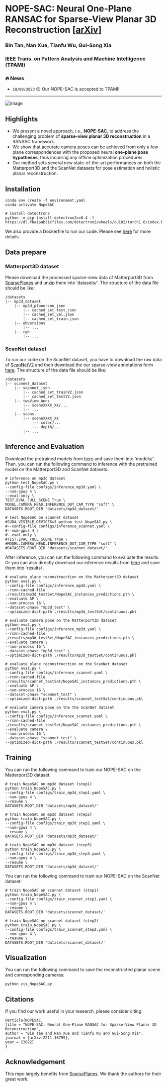 # NOPE-SAC: Neural One-Plane RANSAC for Sparse-View Planar 3D Reconstruction [[arXiv]](https://arxiv.org/abs/2211.16799)
### Bin Tan, Nan Xue, Tianfu Wu, Gui-Song Xia
### IEEE Trans. on Pattern Analysis and Machine Intelligence (TPAMI)

### 🔥 News

- `10/09/2023` :wink: Our NOPE-SAC is accepted to TPAMI!

---
![image](assets/teaser.png)

## Highlights
- We present a novel approach, i.e., **NOPE-SAC**, to address the challenging problem 
of **sparse-view planar 3D reconstruction** in a RANSAC framework.
- We show that accurate camera poses can be achieved from only a few 
plane correspondences with the proposed neural **one-plane pose hypotheses**, thus incurring 
any offline optimization procedures.
- Our method sets several new state-of-the-art performances on both 
the Matterport3D and the ScanNet datasets for pose estimation and holistic planar reconstruction.


## Installation
```
conda env create -f environment.yaml
conda activate NopeSAC

# install detectron2
python -m pip install detectron2==0.4 -f  https://dl.fbaipublicfiles.com/detectron2/wheels/cu102/torch1.6/index.html
```
We also provide a Dockerfile to run our code. Please see [here](https://github.com/IceTTTb/NopeSAC/blob/master/docker/README.md) for more details.

## Data prepare
### Matterport3D dataset
Please download the processed sparse-view data of Matterport3D from [SparsePlanes](https://github.com/jinlinyi/SparsePlanes/blob/main/docs/data.md) 
and unzip them into 'datasets/'. The structure of the data file should be like:
```
/datasets
|-- mp3d_dataset
    |-- mp3d_planercnn_json
        |-- cached_set_test.json
        |-- cached_set_val.json
        |-- cached_set_train.json
    |-- obversions
        |-- ...
    |-- rgb
        |-- ...
```

### ScanNet dataset
To run our code on the ScanNet dataset, you have to download the raw data of [ScanNetV2](https://kaldir.vc.in.tum.de/scannet_benchmark/documentation)
and then download the our sparse-view annotations form [here](https://drive.google.com/drive/folders/1S_hSvyc8Coj_ZzcU2OL2GCInWmLYbeYF?usp=sharing). 
The structure of the data file should be like:
```
/datasets
|-- scannet_dataset
    |-- scannet_json
        |-- cached_set_trainV2.json
        |-- cached_set_testV2.json
    |-- twoView_Anns
        |-- sceneXXXX_XX/...
        |-- ...
    |-- scans
        |-- sceneXXXX_XX
            |-- color/...
            |-- depth/...
        |-- ...
```

## Inference and Evaluation
Download the pretrained models from [here](https://drive.google.com/drive/folders/1ruo35BKxX3RR_Iy1KXWuK3OGB07ZHRb-?usp=share_link) and save them into 'models/'. 
Then, you can run the following command to inference with the pretrained model on
the Matterport3D and ScanNet datasets.
```
# inference on mp3d dataset
python test_NopeSAC.py \
--config-file configs/inference_mp3d.yaml \
--num-gpus 4 \
--eval-only \
TEST.EVAL_FULL_SCENE True \
MODEL.CAMERA_HEAD.INFERENCE_OUT_CAM_TYPE "soft" \
DATASETS.ROOT_DIR 'datasets/mp3d_dataset/'

# test NopeSAC on scannet dataset
#CUDA_VISIBLE_DEVICES=3 python test_NopeSAC.py \
#--config-file configs/inference_scannet.yaml \
#--num-gpus 4 \
#--eval-only \
#TEST.EVAL_FULL_SCENE True \
#MODEL.CAMERA_HEAD.INFERENCE_OUT_CAM_TYPE "soft" \
#DATASETS.ROOT_DIR 'datasets/scannet_dataset/'
```
After inference, you can run the following command to evaluate the results. 
Or you can also directly download our inference results from [here](https://drive.google.com/drive/folders/1noUBa9crVPG1H-nb1Bkdma96c_MlNDXj?usp=share_link) 
and save them into 'results/'.
```
# evaluate plane reconstrucction on the Matterport3D dataset
python eval.py \
--config-file configs/inference_mp3d.yaml \
--rcnn-cached-file ./results/mp3d_testSet/NopeSAC_instances_predictions.pth \
--evaluate AP \
--num-process 16 \
--dataset-phase "mp3d_test" \
--optimized-dict-path ./results/mp3d_testSet/continuous.pkl

# evaluate camera pose on the Matterport3D dataset
python eval.py \
--config-file configs/inference_mp3d.yaml \
--rcnn-cached-file ./results/mp3d_testSet/NopeSAC_instances_predictions.pth \
--evaluate camera \
--num-process 16 \
--dataset-phase "mp3d_test" \
--optimized-dict-path ./results/mp3d_testSet/continuous.pkl

# evaluate plane reconstrucction on the ScanNet dataset
python eval.py \
--config-file configs/inference_scannet.yaml \
--rcnn-cached-file ./results/scannet_testSet/NopeSAC_instances_predictions.pth \
--evaluate AP \
--num-process 16 \
--dataset-phase "scannet_test" \
--optimized-dict-path ./results/scannet_testSet/continuous.pkl

# evaluate camera pose on the the ScanNet dataset
python eval.py \
--config-file configs/inference_scannet.yaml \
--rcnn-cached-file ./results/scannet_testSet/NopeSAC_instances_predictions.pth \
--evaluate camera \
--num-process 16 \
--dataset-phase "scannet_test" \
--optimized-dict-path ./results/scannet_testSet/continuous.pkl
```

## Training
You can run the following command to train our NOPE-SAC on the Matterport3D dataset:
```
# train NopeSAC on mp3d dataset (step1)
python train_NopeSAC.py \
--config-file configs/train_mp3d_step1.yaml \
--num-gpus 4 \
--resume \
DATASETS.ROOT_DIR 'datasets/mp3d_dataset/'

# train NopeSAC on mp3d dataset (step2)
python train_NopeSAC.py \
--config-file configs/train_mp3d_step2.yaml \
--num-gpus 4 \
--resume \
DATASETS.ROOT_DIR 'datasets/mp3d_dataset/'

# train NopeSAC on mp3d dataset (step3)
python train_NopeSAC.py \
--config-file configs/train_mp3d_step3.yaml \
--num-gpus 4 \
--resume \
DATASETS.ROOT_DIR 'datasets/mp3d_dataset/'
```
You can run the following command to train our NOPE-SAC on the ScanNet dataset:
```
# train NopeSAC on scannet dataset (step1)
python train_NopeSAC.py \
--config-file configs/train_scannet_step1.yaml \
--num-gpus 4 \
--resume \
DATASETS.ROOT_DIR 'datasets/scannet_dataset/'

# train NopeSAC on scannet dataset (step2)
python train_NopeSAC.py \
--config-file configs/train_scannet_step2.yaml \
--num-gpus 4 \
--resume \
DATASETS.ROOT_DIR 'datasets/scannet_dataset/'
```

## Visualization
You can run the following command to save the reconstructed planar scene and corresponding cameras:
```
python vis_NopeSAC.py
```

## Citations
If you find our work useful in your research, please consider citing:
```
@article{NOPESAC,
title = "NOPE-SAC: Neural One-Plane RANSAC for Sparse-View Planar 3D Reconstruction",
author = "Bin Tan and Nan Xue and Tianfu Wu and Gui-Song Xia",
journal = {arXiv:2211.16799},
year = {2022}
}
```

## Acknowledgement
This repo largely benefits from [SparsePlanes](https://github.com/jinlinyi/SparsePlanes). 
We thank the authors for their great work.
